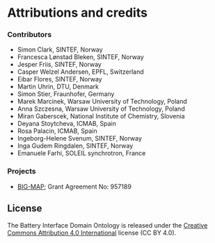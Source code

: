 # Attributions and credits

### Contributors

- Simon Clark, SINTEF, Norway
- Francesca Lønstad Bleken, SINTEF, Norway
- Jesper Friis, SINTEF, Norway
- Casper Welzel Andersen, EPFL, Switzerland
- Eibar Flores, SINTEF, Norway
- Martin Uhrin, DTU, Denmark
- Simon Stier, Fraunhofer, Germany
- Marek Marcinek, Warsaw University of Technology, Poland
- Anna Szczesna, Warsaw University of Technology, Poland
- Miran Gaberscek, National Institute of Chemistry, Slovenia
- Deyana Stoytcheva, ICMAB, Spain
- Rosa Palacin, ICMAB, Spain
- Ingeborg-Helene Svenum, SINTEF, Norway
- Inga Gudem Ringdalen, SINTEF, Norway
- Emanuele Farhi, SOLEIL synchrotron, France

### Projects

- [BIG-MAP](http://www.big-map.eu/); Grant Agreement No: 957189

## License

The Battery Interface Domain Ontology is released under the [Creative Commons Attribution 4.0 International](https://creativecommons.org/licenses/by/4.0/legalcode) license (CC BY 4.0).